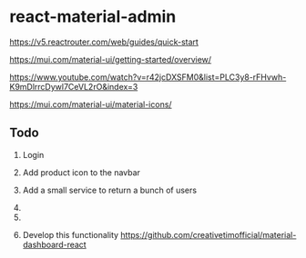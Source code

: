 # react-material-admin

https://v5.reactrouter.com/web/guides/quick-start

https://mui.com/material-ui/getting-started/overview/

https://www.youtube.com/watch?v=r42jcDXSFM0&list=PLC3y8-rFHvwh-K9mDlrrcDywl7CeVL2rO&index=3

https://mui.com/material-ui/material-icons/



## Todo

1) Login
2) Add product icon to the navbar
3) Add a small service to return a bunch of users
4) 
5) 

10) Develop this functionality https://github.com/creativetimofficial/material-dashboard-react

